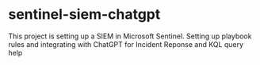 # sentinel-siem-chatgpt
This project is setting up a SIEM in Microsoft Sentinel. Setting up playbook rules and integrating with ChatGPT for Incident Reponse and KQL query help
